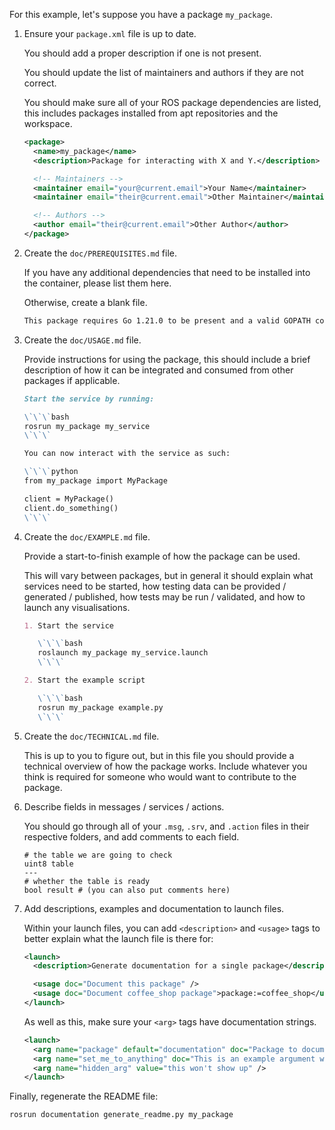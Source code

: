 For this example, let's suppose you have a package `my_package`.

1. Ensure your `package.xml` file is up to date.

   You should add a proper description if one is not present.

   You should update the list of maintainers and authors if they are not correct.

   You should make sure all of your ROS package dependencies are listed, this includes packages installed from apt repositories and the workspace.

   ```xml
   <package>
     <name>my_package</name>
     <description>Package for interacting with X and Y.</description>

     <!-- Maintainers -->
     <maintainer email="your@current.email">Your Name</maintainer>
     <maintainer email="their@current.email">Other Maintainer</maintainer>

     <!-- Authors -->
     <author email="their@current.email">Other Author</author>
   </package>
   ```

2. Create the `doc/PREREQUISITES.md` file.

   If you have any additional dependencies that need to be installed into the container, please list them here.

   Otherwise, create a blank file.

   ```md
   This package requires Go 1.21.0 to be present and a valid GOPATH configured for the package to build correctly.
   ```

3. Create the `doc/USAGE.md` file.

   Provide instructions for using the package, this should include a brief description of how it can be integrated and consumed from other packages if applicable.

   ```md
   Start the service by running:

   \`\`\`bash
   rosrun my_package my_service
   \`\`\`

   You can now interact with the service as such:

   \`\`\`python
   from my_package import MyPackage

   client = MyPackage()
   client.do_something()
   \`\`\`
   ```

4. Create the `doc/EXAMPLE.md` file.

   Provide a start-to-finish example of how the package can be used.

   This will vary between packages, but in general it should explain what services need to be started, how testing data can be provided / generated / published, how tests may be run / validated, and how to launch any visualisations.

   ```md
   1. Start the service

      \`\`\`bash
      roslaunch my_package my_service.launch
      \`\`\`

   2. Start the example script

      \`\`\`bash
      rosrun my_package example.py
      \`\`\`
   ```

5. Create the `doc/TECHNICAL.md` file.

   This is up to you to figure out, but in this file you should provide a technical overview of how the package works. Include whatever you think is required for someone who would want to contribute to the package.

6. Describe fields in messages / services / actions.

   You should go through all of your `.msg`, `.srv`, and `.action` files in their respective folders, and add comments to each field.

   ```
   # the table we are going to check
   uint8 table
   ---
   # whether the table is ready
   bool result # (you can also put comments here)
   ```

7. Add descriptions, examples and documentation to launch files.

   Within your launch files, you can add `<description>` and `<usage>` tags to better explain what the launch file is there for:

   ```xml
   <launch>
     <description>Generate documentation for a single package</description>

     <usage doc="Document this package" />
     <usage doc="Document coffee_shop package">package:=coffee_shop</usage>
   </launch>
   ```

   As well as this, make sure your `<arg>` tags have documentation strings.

   ```xml
   <launch>
     <arg name="package" default="documentation" doc="Package to document" />
     <arg name="set_me_to_anything" doc="This is an example argument without a default" />
     <arg name="hidden_arg" value="this won't show up" />
   </launch>
   ```

Finally, regenerate the README file:

```bash
rosrun documentation generate_readme.py my_package
```
